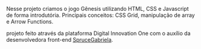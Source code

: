 Nesse projeto criamos o jogo Gênesis utilizando HTML, CSS e Javascript de forma introdutória. 
Principais conceitos: CSS Grid, manipulação de array e Arrow Functions.

projeto feito através da plataforma Digital Innovation One
com o auxílio da desenvolvedora front-end [SpruceGabriela](https://github.com/sprucegabriela).
